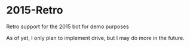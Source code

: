 # 2015-Retro
Retro support for the 2015 bot for demo purposes

As of yet, I only plan to implement drive, but I may do more in the future.